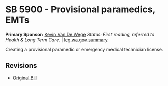 # SB 5900 - Provisional paramedics, EMTs
**Primary Sponsor:** [Kevin Van De Wege](/person/leg/kevin.vandewege.md)
*Status: First reading, referred to Health & Long Term Care.* | [leg.wa.gov summary](https://app.leg.wa.gov/billsummary?BillNumber=5900&Year=2021)

Creating a provisional paramedic or emergency medical technician license.

## Revisions
* [Original Bill](1/)